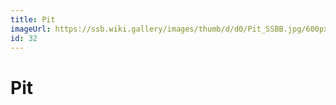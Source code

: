 ```yaml
---
title: Pit
imageUrl: https://ssb.wiki.gallery/images/thumb/d/d0/Pit_SSBB.jpg/600px-Pit_SSBB.jpg
id: 32
---
```


# Pit
  